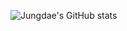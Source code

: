 ![Jungdae's GitHub stats](https://github-readme-stats.vercel.app/api?username=kekmodel&show_icons=true&theme=react)
